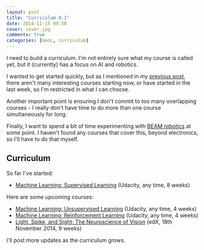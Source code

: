 ```yaml
---
layout: post
title: "Curriculum 0.1"
date: 2014-11-15 09:50
cover: cover.jpg
comments: true
categories: [mooc, curriculum]
---
```

I need to build a curriculum.  I'm not entirely sure what my course is called yet, but it (currently) has a focus on AI and robotics.

I wanted to get started quickly, but as I mentioned in my [previous post](/mooc/2014/11/14/showwhatyouknow.html), there aren't many interesting courses starting now, or have started in the last week, so I'm restricted in what I can choose.

Another important point is ensuring I don't commit to too many overlapping courses - I really don't have time to do more than one course simultaneously for long.

Finally, I want to spend a bit of time experimenting with [BEAM robotics](http://en.wikipedia.org/wiki/BEAM_robotics) at some point.  I haven't found any courses that cover this, beyond electronics, so I'll have to do that myself.

Curriculum
----------

So far I've started:
* [Machine Learning: Supervised Learning](https://www.udacity.com/course/ud675) (Udacity, any time, 8 weeks)

Here are some upcoming courses:
* [Machine Learning: Unsupervised Learning](https://www.udacity.com/course/ud741) (Udacity, any time, 4 weeks)
* [Machine Learning: Reinforcement Learning](https://www.udacity.com/course/ud820) (Udacity, any time, 4 weeks)
* [Light, Spike, and Sight: The Neuroscience of Vision](https://www.edx.org/course/mitx/mitx-9-01-1x-light-spike-sight-3196) (edX, 18th November 2014, 9 weeks)

I'll post more updates as the curriculum grows.
